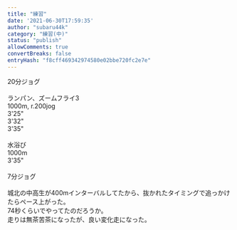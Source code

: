 ```yaml
---
title: "練習"
date: '2021-06-30T17:59:35'
author: "subaru44k"
category: "練習(中)"
status: "publish"
allowComments: true
convertBreaks: false
entryHash: "f8cff469342974580e02bbe720fc2e7e"
---
```

20分ジョグ<br>
<br>
ランパン、ズームフライ3<br>
1000m, r.200jog<br>
3'25"<br>
3'32"<br>
3'35"<br>
<br>
水浴び<br>
1000m<br>
3'35"<br>
<br>
7分ジョグ<br>
<br>
城北の中高生が400mインターバルしてたから、抜かれたタイミングで追っかけたらペース上がった。<br>
74秒くらいでやってたのだろうか。<br>
走りは無茶苦茶になったが、良い変化走になった。

